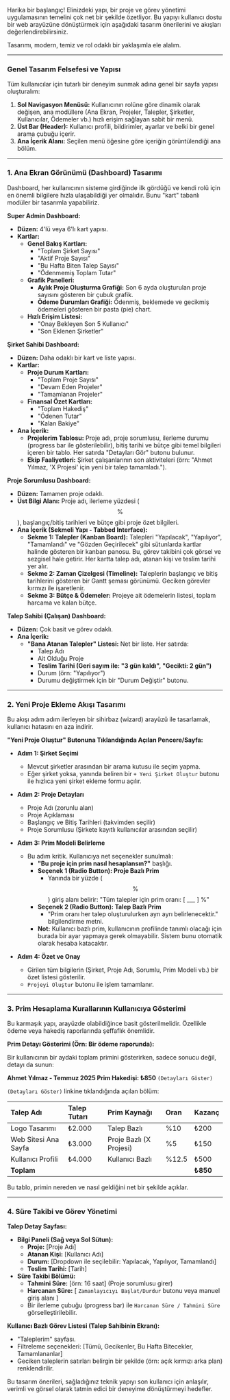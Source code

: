 Harika bir başlangıç! Elinizdeki yapı, bir proje ve görev yönetimi uygulamasının temelini çok net bir şekilde özetliyor. Bu yapıyı kullanıcı dostu bir web arayüzüne dönüştürmek için aşağıdaki tasarım önerilerini ve akışları değerlendirebilirsiniz.

Tasarımı, modern, temiz ve rol odaklı bir yaklaşımla ele alalım.

---

### **Genel Tasarım Felsefesi ve Yapısı**

Tüm kullanıcılar için tutarlı bir deneyim sunmak adına genel bir sayfa yapısı oluşturalım:

1.  **Sol Navigasyon Menüsü:** Kullanıcının rolüne göre dinamik olarak değişen, ana modüllere (Ana Ekran, Projeler, Talepler, Şirketler, Kullanıcılar, Ödemeler vb.) hızlı erişim sağlayan sabit bir menü.
2.  **Üst Bar (Header):** Kullanıcı profili, bildirimler, ayarlar ve belki bir genel arama çubuğu içerir.
3.  **Ana İçerik Alanı:** Seçilen menü öğesine göre içeriğin görüntülendiği ana bölüm.

---

### **1. Ana Ekran Görünümü (Dashboard) Tasarımı**

Dashboard, her kullanıcının sisteme girdiğinde ilk gördüğü ve kendi rolü için en önemli bilgilere hızla ulaşabildiği yer olmalıdır. Bunu "kart" tabanlı modüler bir tasarımla yapabiliriz.

**Super Admin Dashboard:**
* **Düzen:** 4'lü veya 6'lı kart yapısı.
* **Kartlar:**
    * **Genel Bakış Kartları:**
        * "Toplam Şirket Sayısı"
        * "Aktif Proje Sayısı"
        * "Bu Hafta Biten Talep Sayısı"
        * "Ödenmemiş Toplam Tutar"
    * **Grafik Panelleri:**
        * **Aylık Proje Oluşturma Grafiği:** Son 6 ayda oluşturulan proje sayısını gösteren bir çubuk grafik.
        * **Ödeme Durumları Grafiği:** Ödenmiş, beklemede ve gecikmiş ödemeleri gösteren bir pasta (pie) chart.
    * **Hızlı Erişim Listesi:**
        * "Onay Bekleyen Son 5 Kullanıcı"
        * "Son Eklenen Şirketler"

**Şirket Sahibi Dashboard:**
* **Düzen:** Daha odaklı bir kart ve liste yapısı.
* **Kartlar:**
    * **Proje Durum Kartları:**
        * "Toplam Proje Sayısı"
        * "Devam Eden Projeler"
        * "Tamamlanan Projeler"
    * **Finansal Özet Kartları:**
        * "Toplam Hakediş"
        * "Ödenen Tutar"
        * "Kalan Bakiye"
* **Ana İçerik:**
    * **Projelerim Tablosu:** Proje adı, proje sorumlusu, ilerleme durumu (progress bar ile gösterilebilir), bitiş tarihi ve bütçe gibi temel bilgileri içeren bir tablo. Her satırda "Detayları Gör" butonu bulunur.
    * **Ekip Faaliyetleri:** Şirket çalışanlarının son aktiviteleri (örn: "Ahmet Yılmaz, 'X Projesi' için yeni bir talep tamamladı.").

**Proje Sorumlusu Dashboard:**
* **Düzen:** Tamamen proje odaklı.
* **Üst Bilgi Alanı:** Proje adı, ilerleme yüzdesi ($$\%$$), başlangıç/bitiş tarihleri ve bütçe gibi proje özet bilgileri.
* **Ana İçerik (Sekmeli Yapı - Tabbed Interface):**
    * **Sekme 1: Talepler (Kanban Board):** Talepleri "Yapılacak", "Yapılıyor", "Tamamlandı" ve "Gözden Geçirilecek" gibi sütunlarda kartlar halinde gösteren bir kanban panosu. Bu, görev takibini çok görsel ve sezgisel hale getirir. Her kartta talep adı, atanan kişi ve teslim tarihi yer alır.
    * **Sekme 2: Zaman Çizelgesi (Timeline):** Taleplerin başlangıç ve bitiş tarihlerini gösteren bir Gantt şeması görünümü. Geciken görevler kırmızı ile işaretlenir.
    * **Sekme 3: Bütçe & Ödemeler:** Projeye ait ödemelerin listesi, toplam harcama ve kalan bütçe.

**Talep Sahibi (Çalışan) Dashboard:**
* **Düzen:** Çok basit ve görev odaklı.
* **Ana İçerik:**
    * **"Bana Atanan Talepler" Listesi:** Net bir liste. Her satırda:
        * Talep Adı
        * Ait Olduğu Proje
        * **Teslim Tarihi (Geri sayım ile: "3 gün kaldı", "Gecikti: 2 gün")**
        * Durum (örn: "Yapılıyor")
        * Durumu değiştirmek için bir "Durum Değiştir" butonu.

---

### **2. Yeni Proje Ekleme Akışı Tasarımı**

Bu akışı adım adım ilerleyen bir sihirbaz (wizard) arayüzü ile tasarlamak, kullanıcı hatasını en aza indirir.

**"Yeni Proje Oluştur" Butonuna Tıklandığında Açılan Pencere/Sayfa:**

* **Adım 1: Şirket Seçimi**
    * Mevcut şirketler arasından bir arama kutusu ile seçim yapma.
    * Eğer şirket yoksa, yanında beliren bir `+ Yeni Şirket Oluştur` butonu ile hızlıca yeni şirket ekleme formu açılır.

* **Adım 2: Proje Detayları**
    * Proje Adı (zorunlu alan)
    * Proje Açıklaması
    * Başlangıç ve Bitiş Tarihleri (takvimden seçilir)
    * Proje Sorumlusu (Şirkete kayıtlı kullanıcılar arasından seçilir)

* **Adım 3: Prim Modeli Belirleme**
    * Bu adım kritik. Kullanıcıya net seçenekler sunulmalı:
        * **"Bu proje için prim nasıl hesaplansın?"** başlığı.
        * **Seçenek 1 (Radio Button): Proje Bazlı Prim**
            * Yanında bir yüzde ($$\%$$) giriş alanı belirir: "Tüm talepler için prim oranı: [ ___ ] %"
        * **Seçenek 2 (Radio Button): Talep Bazlı Prim**
            * "Prim oranı her talep oluşturulurken ayrı ayrı belirlenecektir." bilgilendirme metni.
        * **Not:** Kullanıcı bazlı prim, kullanıcının profilinde tanımlı olacağı için burada bir ayar yapmaya gerek olmayabilir. Sistem bunu otomatik olarak hesaba katacaktır.

* **Adım 4: Özet ve Onay**
    * Girilen tüm bilgilerin (Şirket, Proje Adı, Sorumlu, Prim Modeli vb.) bir özet listesi gösterilir.
    * `Projeyi Oluştur` butonu ile işlem tamamlanır.

---

### **3. Prim Hesaplama Kurallarının Kullanıcıya Gösterimi**

Bu karmaşık yapı, arayüzde olabildiğince basit gösterilmelidir. Özellikle ödeme veya hakediş raporlarında şeffaflık önemlidir.

**Prim Detayı Gösterimi (Örn: Bir ödeme raporunda):**

Bir kullanıcının bir aydaki toplam primini gösterirken, sadece sonucu değil, detayı da sunun:

**Ahmet Yılmaz - Temmuz 2025 Prim Hakedişi: ₺850** `(Detayları Göster)`

`(Detayları Göster)` linkine tıklandığında açılan bölüm:

| Talep Adı | Talep Tutarı | Prim Kaynağı | Oran | Kazanç |
| :--- | :--- | :--- | :--- | :--- |
| Logo Tasarımı | ₺2.000 | Talep Bazlı | %10 | ₺200 |
| Web Sitesi Ana Sayfa | ₺3.000 | Proje Bazlı (X Projesi) | %5 | ₺150 |
| Kullanıcı Profili | ₺4.000 | Kullanıcı Bazlı | %12.5 | ₺500 |
| **Toplam** | | | | **₺850** |

Bu tablo, primin nereden ve nasıl geldiğini net bir şekilde açıklar.

---

### **4. Süre Takibi ve Görev Yönetimi**

**Talep Detay Sayfası:**

* **Bilgi Paneli (Sağ veya Sol Sütun):**
    * **Proje:** [Proje Adı]
    * **Atanan Kişi:** [Kullanıcı Adı]
    * **Durum:** [Dropdown ile seçilebilir: Yapılacak, Yapılıyor, Tamamlandı]
    * **Teslim Tarihi:** [Tarih]
* **Süre Takibi Bölümü:**
    * **Tahmini Süre:** [örn: 16 saat] (Proje sorumlusu girer)
    * **Harcanan Süre:** [ `Zamanlayıcıyı Başlat/Durdur` butonu veya manuel giriş alanı ]
    * Bir ilerleme çubuğu (progress bar) ile `Harcanan Süre / Tahmini Süre` görselleştirilebilir.

**Kullanıcı Bazlı Görev Listesi (Talep Sahibinin Ekranı):**

* "Taleplerim" sayfası.
* Filtreleme seçenekleri: [Tümü, Gecikenler, Bu Hafta Bitecekler, Tamamlananlar]
* Geciken taleplerin satırları belirgin bir şekilde (örn: açık kırmızı arka plan) renklendirilir.

Bu tasarım önerileri, sağladığınız teknik yapıyı son kullanıcı için anlaşılır, verimli ve görsel olarak tatmin edici bir deneyime dönüştürmeyi hedefler.
